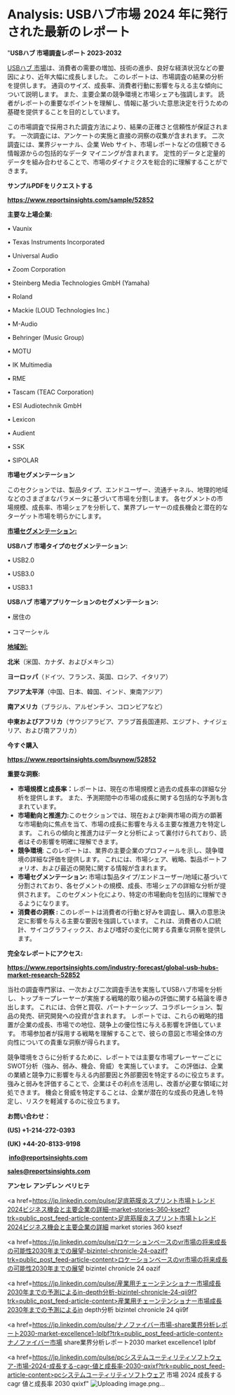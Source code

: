 # Analysis: USBハブ市場 2024 年に発行された最新のレポート

"<strong>USBハブ 市場調査レポート 2023-2032</strong>

<a href=https://www.reportsinsights.com/sample/52852>USBハブ 市場</a>は、消費者の需要の増加、技術の進歩、良好な経済状況などの要因により、近年大幅に成長しました。 このレポートは、市場調査の結果の分析を提供します。 通貨のサイズ、成長率、消費者行動に影響を与える主な傾向について説明します。 また、主要企業の競争環境と市場シェアも強調します。 読者がレポートの重要なポイントを理解し、情報に基づいた意思決定を行うための基礎を提供することを目的としています。

この市場調査で採用された調査方法により、結果の正確さと信頼性が保証されます。 一次調査には、アンケートの実施と直接の洞察の収集が含まれます。 二次調査には、業界ジャーナル、企業 Web サイト、市場レポートなどの信頼できる情報源からの包括的なデータ マイニングが含まれます。 定性的データと定量的データを組み合わせることで、市場のダイナミクスを総合的に理解することができます。

<strong><b>サンプルPDFをリクエストする</b></strong>

<a href=https://www.reportsinsights.com/sample/52852><strong><u>https://www.reportsinsights.com/sample/52852</u></strong></a>

<strong>主要な上場企業:</strong>

• Vaunix

• Texas Instruments Incorporated

• Universal Audio

• Zoom Corporation

• Steinberg Media Technologies GmbH (Yamaha)

• Roland

• Mackie (LOUD Technologies Inc.)

• M-Audio

• Behringer (Music Group)

• MOTU

• IK Multimedia

• RME

• Tascam (TEAC Corporation)

• ESI Audiotechnik GmbH

• Lexicon

• Audient

• SSK

• SIPOLAR

<strong>市場セグメンテーション</strong>

このセクションでは、製品タイプ、エンドユーザー、流通チャネル、地理的地域などのさまざまなパラメータに基づいて市場を分割します。 各セグメントの市場規模、成長率、市場シェアを分析して、業界プレーヤーの成長機会と潜在的なターゲット市場を明らかにします。

<strong><u>市場セグメンテーション</u></strong><strong><u>:</u></strong>

<strong>USBハブ 市場タイプのセグメンテーション:</strong>

• USB2.0

• USB3.0

• USB3.1

<strong>USBハブ 市場アプリケーションのセグメンテーション:</strong>

• 居住の

• コマーシャル

<strong><u>地域別</u></strong><strong><u>:</u></strong>

<strong>北米</strong>（米国、カナダ、およびメキシコ）

<strong>ヨーロッパ</strong>（ドイツ、フランス、英国、ロシア、イタリア）

<strong>アジア太平洋</strong>（中国、日本、韓国、インド、東南アジア）

<strong>南アメリカ</strong>（ブラジル、アルゼンチン、コロンビアなど）

<strong>中東およびアフリカ</strong>（サウジアラビア、アラブ首長国連邦、エジプト、ナイジェリア、および南アフリカ）

<strong>今すぐ購入</strong>

<a href=https://www.reportsinsights.com/buynow/52852><strong><u>https://www.reportsinsights.com/buynow/52852</u></strong></a>

<strong>重要な洞察:</strong>
<ul>
  <li><strong>市場規模と成長率：</strong>レポートは、現在の市場規模と過去の成長率の詳細な分析を提供します。 また、予測期間中の市場の成長に関する包括的な予測も含まれています。</li>
  <li><strong>市場動向と推進力:</strong>このセクションでは、現在および新興市場の両方の顕著な市場動向に焦点を当て、市場の成長に影響を与える主要な推進力を特定します。 これらの傾向と推進力はデータと分析によって裏付けられており、読者はその影響を明確に理解できます。</li>
  <li><strong>競争環境</strong>: このレポートは、業界の主要企業のプロフィールを示し、競争環境の詳細な評価を提供します。 これには、市場シェア、戦略、製品ポートフォリオ、および最近の開発に関する情報が含まれます。</li>
  <li><strong>市場セグメンテーション: </strong>市場は製品タイプ/エンドユーザー/地域に基づいて分割されており、各セグメントの規模、成長、市場シェアの詳細な分析が提供されます。 このセグメント化により、特定の市場動向を包括的に理解できるようになります。</li>
  <li><strong>消費者の洞察 : </strong>このレポートは消費者の行動と好みを調査し、購入の意思決定に影響を与える主要な要因を強調しています。 これは、消費者の人口統計、サイコグラフィックス、および嗜好の変化に関する貴重な洞察を提供します。</li>
</ul>
<strong>完全なレポートにアクセス:</strong>

<a href=https://www.reportsinsights.com/industry-forecast/global-usb-hubs-market-research-52852><strong><u><b>https://www.reportsinsights.com/industry-forecast/global-usb-hubs-market-research-52852</b></u></strong></a>

当社の調査専門家は、一次および二次調査手法を実施してUSBハブ市場を分析し、トップキープレーヤーが実施する戦略的取り組みの評価に関する結論を導き出します。 これには、合併と買収、パートナーシップ、コラボレーション、製品の発売、研究開発への投資が含まれます。 レポートでは、これらの戦略的措置が企業の成長、市場での地位、競争上の優位性に与える影響を評価しています。 市場参加者が採用する戦略を理解することで、彼らの意図と市場全体の方向性についての貴重な洞察が得られます。

競争環境をさらに分析するために、レポートでは主要な市場プレーヤーごとにSWOT分析（強み、弱み、機会、脅威）を実施しています。 この評価は、企業の業績と競争力に影響を与える内部要因と外部要因を特定するのに役立ちます。 強みと弱みを評価することで、企業はその利点を活用し、改善が必要な領域に対処できます。 機会と脅威を特定することは、企業が潜在的な成長の見通しを特定し、リスクを軽減するのに役立ちます。

<strong>お問い合わせ：</strong>

<strong>(US) +1-214-272-0393</strong>

<strong>(UK) +44-20-8133-9198</strong>

<strong> </strong><a href=info@reportsinsights.com><strong><u>info@reportsinsights.com</u></strong></a>

<a href=sales@reportsinsights.com><strong><u>sales@reportsinsights.com</u></strong></a>

<strong>アンセレ アンデレン ベリヒテ</strong>

<a href=https://jp.linkedin.com/pulse/足底筋膜炎スプリント市場トレンド2024ビジネス機会と主要企業の詳細-market-stories-360-ksezf?trk=public_post_feed-article-content>足底筋膜炎スプリント市場トレンド2024ビジネス機会と主要企業の詳細 market stories 360 ksezf</a>

<a href=https://jp.linkedin.com/pulse/ロケーションベースのvr市場の将来成長の可能性2030年までの展望-bizintel-chronicle-24-oazif?trk=public_post_feed-article-content>ロケーションベースのvr市場の将来成長の可能性2030年までの展望 bizintel chronicle 24 oazif</a>

<a href=https://jp.linkedin.com/pulse/産業用チェーンテンショナー市場成長2030年までの予測によるin-depth分析-bizintel-chronicle-24-qii9f?trk=public_post_feed-article-content>産業用チェーンテンショナー市場成長2030年までの予測によるin depth分析 bizintel chronicle 24 qii9f</a>

<a href=https://jp.linkedin.com/pulse/ナノファイバー市場-share業界分析レポート2030-market-excellence1-lplbf?trk=public_post_feed-article-content>ナノファイバー市場 share業界分析レポート2030 market excellence1 lplbf</a>

<a href=https://jp.linkedin.com/pulse/pcシステムユーティリティソフトウェア-市場-2024-成長する-cagr-値と成長率-2030-qxixf?trk=public_post_feed-article-content>pcシステムユーティリティソフトウェア 市場 2024 成長する cagr 値と成長率 2030 qxixf</a>"
![Uploading image.png…]()
